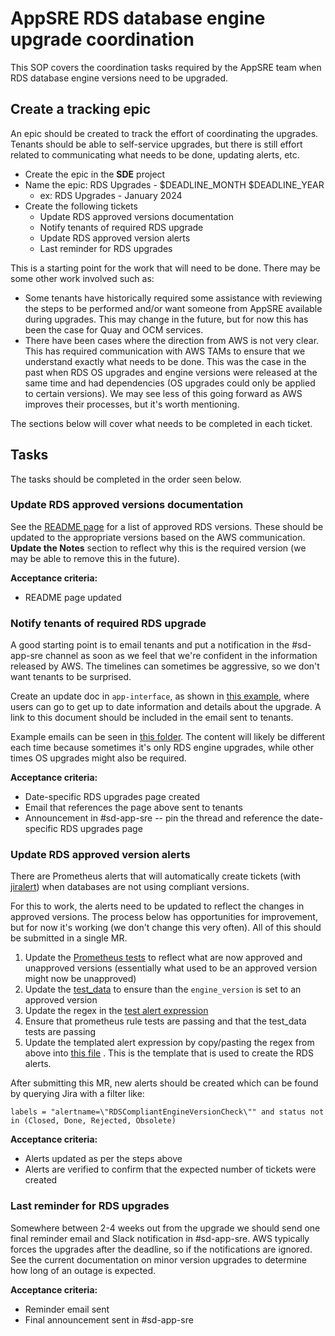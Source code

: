 # AppSRE RDS database engine upgrade coordination

This SOP covers the coordination tasks required by the AppSRE team when RDS database
engine versions need to be upgraded.

## Create a tracking epic

An epic should be created to track the effort of coordinating the upgrades. Tenants
should be able to self-service upgrades, but there is still effort related to
communicating what needs to be done, updating alerts, etc.

* Create the epic in the **SDE** project
* Name the epic: RDS Upgrades - $DEADLINE_MONTH $DEADLINE_YEAR
    * ex: RDS Upgrades - January 2024
* Create the following tickets
    * Update RDS approved versions documentation
    * Notify tenants of required RDS upgrade
    * Update RDS approved version alerts
    * Last reminder for RDS upgrades

This is a starting point for the work that will need to be done. There may be some other
work involved such as:

* Some tenants have historically required some assistance with reviewing the steps to be
  performed and/or want someone from AppSRE available during upgrades. This may change
  in the future, but for now this has been the case for Quay and OCM services.
* There have been cases where the direction from AWS is not very clear. This has
  required communication with AWS TAMs to ensure that we understand exactly what needs
  to be done. This was the case in the past when RDS OS upgrades and engine versions
  were released at the same time and had dependencies (OS upgrades could only be applied
  to certain versions). We may see less of this going forward as AWS improves their
  processes, but it's worth mentioning.

The sections below will cover what needs to be completed in each ticket.

## Tasks

The tasks should be completed in the order seen below.

### Update RDS approved versions documentation

See the [README page](/README.md#approved-rds-versions) for a list of approved RDS
versions. These should be updated to the appropriate versions based on the AWS
communication. **Update the Notes** section to reflect why this is the required
version (we may be able to remove this in the future).

**Acceptance criteria:**
* README page updated

### Notify tenants of required RDS upgrade

A good starting point is to email tenants and put a notification in the #sd-app-sre
channel as soon as we feel that we're confident in the information released by AWS. The
timelines can sometimes be aggressive, so we don't want tenants to be surprised.

Create an update doc in `app-interface`, as shown in [this example](https://gitlab.cee.redhat.com/service/app-interface/-/blob/master/docs/aws/maintenance/rds-upgrades-june-2022.md),
where users can go to get up to date information and details about the upgrade. A link to this document should be included in the email sent to tenants.

Example emails can be seen in [this folder](/data/app-interface/emails/all-rds/). The
content will likely be different each time because sometimes it's only RDS engine
upgrades, while other times OS upgrades might also be required.

**Acceptance criteria:**
* Date-specific RDS upgrades page created
* Email that references the page above sent to tenants
* Announcement in #sd-app-sre -- pin the thread and reference the date-specific RDS upgrades page

### Update RDS approved version alerts

There are Prometheus alerts that will automatically create tickets (with
[jiralert](https://github.com/prometheus-community/jiralert)) when databases are
not using compliant versions.

For this to work, the alerts need to be updated to reflect the changes in approved
versions. The process below has opportunities for improvement, but for now
it's working (we don't change this very often). All of this should be submitted in a
single MR.

1. Update
   the [Prometheus tests](/resources/observability/prometheusrules/rds-approved-versions-test.prometheusrulestests.yaml)
   to reflect what are now approved and unapproved versions (essentially what used to be
   an approved version might now be unapproved)
2. Update
   the [test_data](/test_data/services/aws-resource-tests/namespaces/rds-approved-versions.yml)
   to ensure than the `engine_version` is set to an approved version
3. Update the regex in
   the [test alert expression](/resources/observability/prometheusrules/rds-approved-versions-test.prometheusrules.yaml)
4. Ensure that prometheus rule tests are passing and that the test_data tests are
   passing
5. Update the templated alert expression by copy/pasting the regex from above
   into [this file](/resources/services/app-sre-observability/rds-approved-versions.prometheusrules.yaml.j2)
   . This is the template that is used to create the RDS alerts.

After submitting this MR, new alerts should be created which can be found by querying
Jira with a filter like:

`labels = "alertname=\"RDSCompliantEngineVersionCheck\"" and status not in (Closed, Done, Rejected, Obsolete)`

**Acceptance criteria:**
* Alerts updated as per the steps above
* Alerts are verified to confirm that the expected number of tickets were created

### Last reminder for RDS upgrades

Somewhere between 2-4 weeks out from the upgrade we should send one final reminder email
and Slack notification in #sd-app-sre. AWS typically forces the upgrades after the
deadline, so if the notifications are ignored. See the current documentation on minor
version upgrades to determine how long of an outage is expected.

**Acceptance criteria:**
* Reminder email sent
* Final announcement sent in #sd-app-sre
